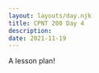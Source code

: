 ```yaml
---
layout: layouts/day.njk
title: CPNT 200 Day 4
description: 
date: 2021-11-19
---
```


A lesson plan!